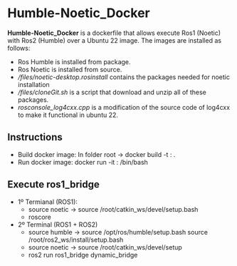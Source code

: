 # Humble-Noetic_Docker


**Humble-Noetic_Docker** is a dockerfile that allows execute Ros1 (Noetic) with Ros2 (Humble) over a Ubuntu 22 image.
The images are installed as follows:

- Ros Humble is installed from package.
- Ros Noetic is installed from source.
- */files/noetic-desktop.rosinstall* contains the packages needed for noetic installation
- */files/cloneGit.sh* is a script that download and unzip all of these packages.
- *rosconsole_log4cxx.cpp* is a modification of the source code of log4cxx to make it functional in ubuntu 22.

## Instructions

- Build docker image: In folder root -> docker build -t <imageName>:<imageTag> .
- Run docker image: docker run -it <imageName>:<imageTag> /bin/bash


## Execute ros1_bridge

- 1º Termianal (ROS1):
	- source noetic -> source /root/catkin_ws/devel/setup.bash
	- roscore
- 2º Terminal (ROS1 + ROS2)
	- source humble -> source /opt/ros/humble/setup.bash
					source /root/ros2_ws/install/setup.bash
	- source noetic -> source /root/catkin_ws/devel/setup
	- ros2 run ros1_bridge dynamic_bridge